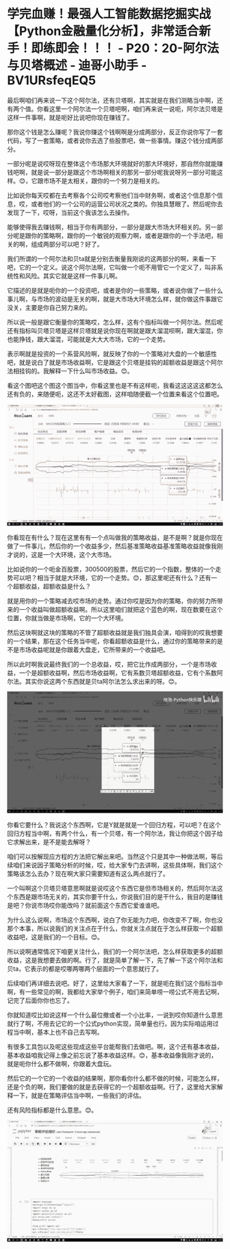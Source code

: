 # 学完血赚！最强人工智能数据挖掘实战【Python金融量化分析】，非常适合新手！即练即会！！！ - P20：20-阿尔法与贝塔概述 - 迪哥小助手 - BV1URsfeqEQ5

最后啊咱们再来说一下这个阿尔法，还有贝塔啊，其实就是在我们测略当中啊，还有两个值。你看这里一个阿尔法一个贝塔吧啊，咱们再来说一说呃，阿尔法贝塔是这样一件事啊，就是呃好比说吧你现在赚钱了。

那你这个钱是怎么赚呢？我说你赚这个钱啊啊是分成两部分，反正你说你写了一套代码，写了一套策略，或者说你去选了些股票吧，做一些事情。赚这个钱分成两部分。

一部分呢是说哎呀现在整体这个市场那大环境就好的那大环境好，那自然你就能赚钱吧啊，就是说一部分是跟这个市场啊相关的那另一部分呢我说呀另一部分可能这样。😊，它跟市场不是太相关，跟你的一个努力是相关的。

比如说你每天哎都在去考察各个公司哎考察他们当中财务啊，或者这个信息那个信息，哎，或者他们的一个公司的运营公司状况之类的。你独具慧眼了。然后呢你去发现了一下，哎呀，当前这个我该怎么去操作。

能够使得我去赚钱啊，相当于你有两部分，一部分是跟大市场大环相关的。另一部分呢是跟你的策略啊，跟你的一个敏锐的观察力啊，或者是跟你的一个手法吧，相关的啊，组成两部分可以吧？好了。

我们所谓的一个阿尔法和贝ta就是分别去衡量我刚说的这两部分的啊，来看一下吧，它的一个定义。说这个阿尔法啊，它叫做一个呃不用管它一个定义了，叫非系统性和风险。其实它就是这样一件事儿啊。

它描述的是就是呃你的一个投资吧，或者是你的一些策略，或者说你做了一些什么事儿啊，与市场的波动是无关的啊，就是大市场大环境怎么样，就你做这件事跟它没关，主要是你自己努力来的。

所以说一般是跟它衡量你的策略哎，怎么样，这有个指标叫做一个阿尔法。然后呢还有指标叫贝塔贝塔是这样贝塔就是说你现在啊就是跟大溜混呗啊，跟大溜混，你也能挣钱，跟大溜混，可能就是大大大市场，它的一个走势。

表示啊就是投资的一个系营风险啊，就反映了你的一个策略对大盘的一个敏感性吧，就是说白了就是市场收益啊，它是跟这个贝塔是挂钩的超额收益是跟这个阿尔法相挂钩的。我解释一下什么叫市场收益。😊。

看这个图吧这个图这个图当中，你看这里也是不有这样呃，我看这这这这这都怎么还有负的，来随便呃，这还不太好截图，这样咱随便截一个位置来看这个位置吧。



![](img/dada101d8a9728546a37c4b7f1e17ba1_1.png)

你看现在有什么？现在这里有有一个点叫做我的策略收益，是不是啊？就是你现在做了一件事儿，然后你的一个收益多少，然后基准策略收益基准策略收益就像我刚才说的，这是一个大环境，这个大市场。

比如说你的一个呃金百股票，300500的股票，然后它的一个指数，整体的一个走势可以吧？相当于就是大环境，它的一个走势。😊，那这里呢还有什么？还有一个超额收益，超额收益是什么？

就是用你的一个策略减去哎市场的走势。通过你哎是因为你的策略，你的努力所带来的一个收益叫做超额收益啊。所以这里咱们就把这个蓝色的啊，现在数要在这个位置，你就当做是市场啊，它的一个大环境。

然后这块啊就这块的策略的不管了超额收益就是我们独具会演，咱得到的哎我想要的一个结果，那在这个任务当中呢，你看超额收益是什么，通过你的策略带来的是不是市场收益呢就是你跟着大盘走，它所带来的一个收益吧。

所以此时啊我说最终我们的一个总收益，哎，把它比作成两部分，一个是市场收益，一个是超额收益啊，然后市场收益啊，它有系数贝塔超额收益，它有个系数阿尔法。其实你说这两个东西就是贝ta阿尔法怎么求出来的呀。😊。



![](img/dada101d8a9728546a37c4b7f1e17ba1_3.png)

你看它要什么？我说这个东西啊，它是Y就是就是一个回归方程，可以吧？在这个回归方程当中啊，有两个什么，有一个贝塔，有一个阿尔法，我让你把这个因子给它求解出来，是不是能去解呀？

咱们可以按解现应方程的方法把它解出来吧。当然这个只是其中一种做法啊，等后续咱们来说因子策略分析的时候，哎，给大家专门去讲啊，这些具体啊，我们这个策略该怎么去办？现在啊大家只需要知道有这么两点就行了。

一个叫啊这个贝塔贝塔意思啊就是说哎这个东西它是但市场相关的，然后阿尔法这个东西是跟市场无关的，其实你要干什么，你说我们目的是干什么，我目的是赚钱是吧？你说市场哎你能改吗？就前面这个东西它爱谁谁吧。

为什么这么说啊，市场这个东西啊，说白了你无能为力吧，你改变不了啊，你也没那个本事，所以说我们的关注点在于什么，你就关注点就在于怎么样获取一个超额收益吧，这是我们的一个目标。😊。

所以说啊通常情况下咱更关注什么，我们的一个阿尔法吧，怎么样获取更多的超额收益，这是我想要去做的啊。行了，就是简单了解一下，先了解一下这个阿尔法和贝ta，它表示的都是哎哪两哪两个层面的一个意思就行了。

后续咱们再详细去说吧。好了，这里给大家看了一下，就是呃在我们这个指标当中啊，有一些常见的啊，我都给大家举个例子，咱们来简单唠一唠公式不用去记啊，记完了后面你你也忘了。

你就知道哎比如说这样一个什么最位撤或者一个小比率，一说到哎你知道什么意思就行了啊，不用去记它的一个公式python实现，简单量也行。因为实际咱运用过程当中啊，基本上也不自己去写啊。

有很多工具包以及呢这些现成这些平台能帮我们去做吧。啊，这个还有基本收益，基本收益咱我记得上像之前忘说了基本收益这样。😊，基本收益像我刚才说的，就是呃你什么都不做啊，你跟着大盘玩。

然后它的一个它的一个收益的结果啊，那你看你什么都不做的时候，可能怎么样，还是个负的啊，我们要做的就是去获得它的一个超额收益啊。行了，这里给大家解释一下，就是在策略评估当中啊，一些我们的评估。

还有风险指标都是什么意思。😊。

![](img/dada101d8a9728546a37c4b7f1e17ba1_5.png)